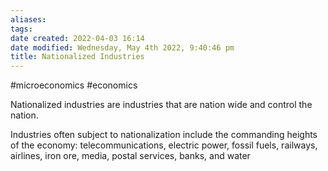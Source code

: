 ```yaml
---
aliases: 
tags: 
date created: 2022-04-03 16:14
date modified: Wednesday, May 4th 2022, 9:40:46 pm
title: Nationalized Industries
---
```


#microeconomics #economics

Nationalized industries are industries that are nation wide and control the nation.

Industries often subject to nationalization include the commanding heights of the economy: telecommunications, electric power, fossil fuels, railways, airlines, iron ore, media, postal services, banks, and water
